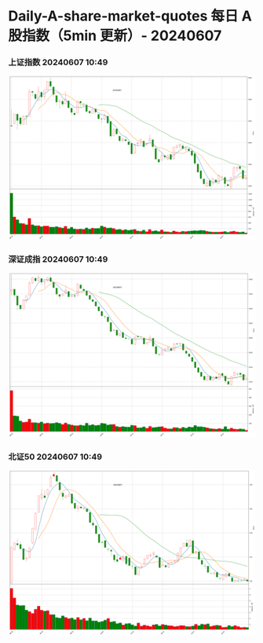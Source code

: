 
# Daily-A-share-market-quotes 每日 A 股指数（5min 更新）- 20240607

### 上证指数 20240607 10:49
![](./fig/2024/6/20240607-sh000001.png)

### 深证成指 20240607 10:49
![](./fig/2024/6/20240607-sz399001.png)

### 北证50 20240607 10:49
![](./fig/2024/6/20240607-bj899050.png)
